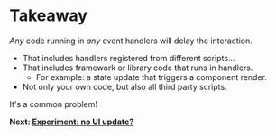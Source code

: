 # Takeaway

*Any* code running in *any* event handlers will delay the interaction.

* That includes handlers registered from different scripts...
* That includes framework or library code that runs in handlers.
  * For example: a state update that triggers a component render.
* Not only your own code, but also all third party scripts.

It's a common problem!

**Next: [Experiment: no UI update?](https://github.com/malchata/inp-workshop/guides/7-no-ui-update.md)**
